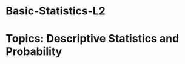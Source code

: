# Basic-Statistics-L2
# <p align = "center">
# Topics: Descriptive Statistics and Probability
# </p>

